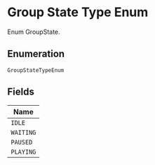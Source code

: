 
# Group State Type Enum

Enum GroupState.

## Enumeration

`GroupStateTypeEnum`

## Fields

| Name |
|  --- |
| `IDLE` |
| `WAITING` |
| `PAUSED` |
| `PLAYING` |

